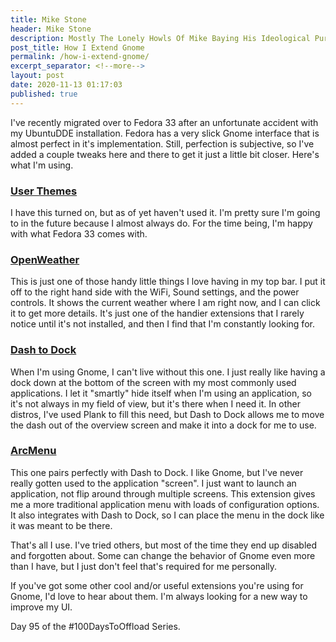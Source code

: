 ```yaml
---
title: Mike Stone
header: Mike Stone
description: Mostly The Lonely Howls Of Mike Baying His Ideological Purity At The Moon
post_title: How I Extend Gnome
permalink: /how-i-extend-gnome/
excerpt_separator: <!--more-->
layout: post
date: 2020-11-13 01:17:03
published: true
---
```


I've recently migrated over to Fedora 33 after an unfortunate accident with my UbuntuDDE installation. Fedora has a very slick Gnome interface that is almost perfect in it's implementation. Still, perfection is subjective, so I've added a couple tweaks here and there to get it just a little bit closer. Here's what I'm using.

<!--more-->

### [User Themes](https://extensions.gnome.org/extension/19/user-themes/)
I have this turned on, but as of yet haven't used it. I'm pretty sure I'm going to in the future because I almost always do. For the time being, I'm happy with what Fedora 33 comes with. 

### [OpenWeather](https://extensions.gnome.org/extension/750/openweather/)
This is just one of those handy little things I love having in my top bar. I put it off to the right hand side with the WiFi, Sound settings, and the power controls. It shows the current weather where I am right now, and I can click it to get more details. It's just one of the handier extensions that I rarely notice until it's not installed, and then I find that I'm constantly looking for.

### [Dash to Dock](https://extensions.gnome.org/extension/307/dash-to-dock/)
When I'm using Gnome, I can't live without this one. I just really like having a dock down at the bottom of the screen with my most commonly used applications. I let it "smartly" hide itself when I'm using an application, so it's not always in my field of view, but it's there when I need it. In other distros, I've used Plank to fill this need, but Dash to Dock allows me to move the dash out of the overview screen and make it into a dock for me to use. 

### [ArcMenu](https://extensions.gnome.org/extension/3628/arcmenu/)
This one pairs perfectly with Dash to Dock. I like Gnome, but I've never really gotten used to the application "screen". I just want to launch an application, not flip around through multiple screens. This extension gives me a more traditional application menu with loads of configuration options. It also integrates with Dash to Dock, so I can place the menu in the dock like it was meant to be there.

That's all I use. I've tried others, but most of the time they end up disabled and forgotten about. Some can change the behavior of Gnome even more than I have, but I just don't feel that's required for me personally.

If you've got some other cool and/or useful extensions you're using for Gnome, I'd love to hear about them. I'm always looking for a new way to improve my UI.

Day 95 of the #100DaysToOffload Series.